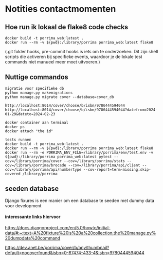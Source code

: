 # Notities contactmomenten

## Hoe run ik lokaal de flake8 code checks
```
docker build -t porrima_web:latest .
docker run --rm -v ${pwd}:/library/porrima porrima_web:latest flake8
```

(.git folder hooks, pre-commit hooks is iets om te onderzoeken.
Dit zijn shell scripts die activeren bij specifieke events, waardoor je de lokale test commands niet manueel meer moet uitvoeren.)

## Nuttige commandos
```
migratie voor specifieke db
python manage.py makemigrations
python manage.py migrate cover --database=cover_db

http://localhost:8014/cover/choose/b/isbn/9780444594044
http://localhost:8014/cover/choose/b/isbn/9780444594044?datefrom=2024-01-29&dateto=2024-02-23

docker container aan terminal
docker ps 
docker attach "the id"

tests runnen
docker build -t porrima_web:latest .
docker run --rm -v ${pwd}:/library/porrima porrima_web:latest flake8
docker run --rm -e PORRIMA_ENV_FILE=/library/porrima/env/test.env -v ${pwd}:/library/porrima porrima_web:latest pytest --cov=/library/porrima/cover --cov=/library/porrima/stats --cov=/library/porrima/brocade --cov=/library/porrima/api/client --cov=/library/porrima/api/numbertype --cov-report=term-missing:skip-covered /library/porrima
```

## seeden database

Django fixures is een manier om een database te seeden met dummy data voor development

#### interessante links hiervoor
https://docs.djangoproject.com/en/5.0/howto/initial-data/#:~:text=A%20fixture%20is%20a%20collection,the%20manage.py%20dumpdata%20command

https://dev.anet.be/porrima/cover/b/any/thumbnail?default=nocoverfound&isbn=0-87474-433-4&isbn=9780444594044
